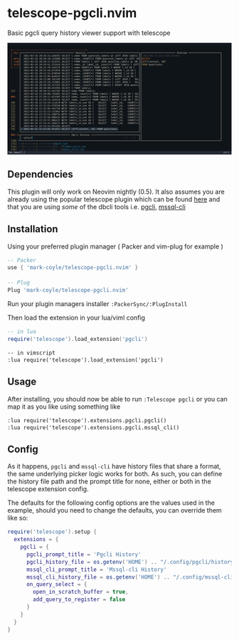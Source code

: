 # telescope-pgcli.nvim
Basic pgcli query history viewer support with telescope

![telescope-pgcli.nvim](https://github.com/mark-coyle/images/blob/master/telescope-pgcli.png?raw=true)

## Dependencies

This plugin will only work on Neovim nightly (0.5).
It also assumes you are already using the popular telescope plugin which can be found [here](https://github.com/nvim-telescope/telescope.nvim)
and that you are using _some_ of the dbcli tools i.e. [pgcli](https://github.com/dbcli/pgcli), [mssql-cli](https://github.com/dbcli/mssql-cli)

## Installation

Using your preferred plugin manager ( Packer and vim-plug for example )

```lua
-- Packer
use { 'mark-coyle/telescope-pgcli.nvim' }

-- Plug
Plug 'mark-coyle/telescope-pgcli.nvim'
```

Run your plugin managers installer `:PackerSync/:PlugInstall`

Then load the extension in your lua/viml config

```lua
-- in lua
require('telescope').load_extension('pgcli')
```

```viml
-- in vimscript
:lua require('telescope').load_extension('pgcli')
```

## Usage

After installing, you should now be able to run `:Telescope pgcli` or you can map it as you like using something like

```
:lua require('telescope').extensions.pgcli.pgcli()
:lua require('telescope').extensions.pgcli.mssql_cli()
```

## Config

As it happens, `pgcli` and `mssql-cli` have history files that share a format, the same underlying picker logic works for both.
As such, you can define the history file path and the prompt title for none, either or both in the telescope extension config.

The defaults for the following config options are the values used in the example, should you need to change the defaults, you can override them like so:

```lua
require('telescope').setup {
  extensions = {
    pgcli = {
      pgcli_prompt_title = 'Pgcli History'
      pgcli_history_file = os.getenv('HOME') .. "/.config/pgcli/history",
      mssql_cli_prompt_title = 'Mssql-cli History'
      mssql_cli_history_file = os.getenv('HOME') .. "/.config/mssql-cli/history",
      on_query_select = {
        open_in_scratch_buffer = true,
        add_query_to_register = false
      }
    }
  }
}
```
